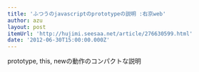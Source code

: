 ```yaml
---
title: 'ふつうのjavascriptのprototypeの説明 :右京web'
author: azu
layout: post
itemUrl: 'http://hujimi.seesaa.net/article/276630599.html'
date: '2012-06-30T15:00:00.000Z'
---
```

prototype, this, newの動作のコンパクトな説明
